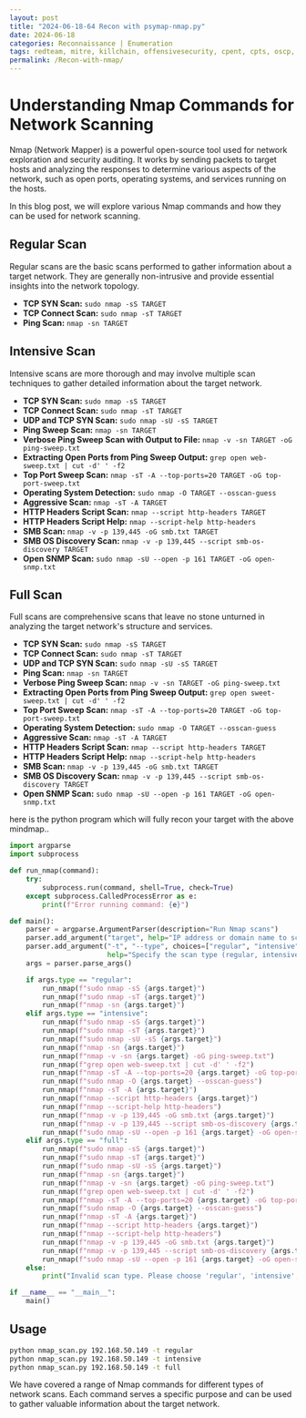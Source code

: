 ```yaml
---
layout: post
title: "2024-06-18-64 Recon with psymap-nmap.py"
date: 2024-06-18
categories: Reconnaissance | Enumeration
tags: redteam, mitre, killchain, offensivesecurity, cpent, cpts, oscp, exploit
permalink: /Recon-with-nmap/
---
```

# Understanding Nmap Commands for Network Scanning

Nmap (Network Mapper) is a powerful open-source tool used for network exploration and security auditing. It works by sending packets to target hosts and analyzing the responses to determine various aspects of the network, such as open ports, operating systems, and services running on the hosts.

In this blog post, we will explore various Nmap commands and how they can be used for network scanning.

## Regular Scan

Regular scans are the basic scans performed to gather information about a target network. They are generally non-intrusive and provide essential insights into the network topology.

- **TCP SYN Scan:** `sudo nmap -sS TARGET`
- **TCP Connect Scan:** `sudo nmap -sT TARGET`
- **Ping Scan:** `nmap -sn TARGET`

## Intensive Scan

Intensive scans are more thorough and may involve multiple scan techniques to gather detailed information about the target network.

- **TCP SYN Scan:** `sudo nmap -sS TARGET`
- **TCP Connect Scan:** `sudo nmap -sT TARGET`
- **UDP and TCP SYN Scan:** `sudo nmap -sU -sS TARGET`
- **Ping Sweep Scan:** `nmap -sn TARGET`
- **Verbose Ping Sweep Scan with Output to File:** `nmap -v -sn TARGET -oG ping-sweep.txt`
- **Extracting Open Ports from Ping Sweep Output:** `grep open web-sweep.txt | cut -d' ' -f2`
- **Top Port Sweep Scan:** `nmap -sT -A --top-ports=20 TARGET -oG top-port-sweep.txt`
- **Operating System Detection:** `sudo nmap -O TARGET --osscan-guess`
- **Aggressive Scan:** `nmap -sT -A TARGET`
- **HTTP Headers Script Scan:** `nmap --script http-headers TARGET`
- **HTTP Headers Script Help:** `nmap --script-help http-headers`
- **SMB Scan:** `nmap -v -p 139,445 -oG smb.txt TARGET`
- **SMB OS Discovery Scan:** `nmap -v -p 139,445 --script smb-os-discovery TARGET`
- **Open SNMP Scan:** `sudo nmap -sU --open -p 161 TARGET -oG open-snmp.txt`

## Full Scan

Full scans are comprehensive scans that leave no stone unturned in analyzing the target network's structure and services.

- **TCP SYN Scan:** `sudo nmap -sS TARGET`
- **TCP Connect Scan:** `sudo nmap -sT TARGET`
- **UDP and TCP SYN Scan:** `sudo nmap -sU -sS TARGET`
- **Ping Scan:** `nmap -sn TARGET`
- **Verbose Ping Sweep Scan:** `nmap -v -sn TARGET -oG ping-sweep.txt`
- **Extracting Open Ports from Ping Sweep Output:** `grep open sweet-sweep.txt | cut -d' ' -f2`
- **Top Port Sweep Scan:** `nmap -sT -A --top-ports=20 TARGET -oG top-port-sweep.txt`
- **Operating System Detection:** `sudo nmap -O TARGET --osscan-guess`
- **Aggressive Scan:** `nmap -sT -A TARGET`
- **HTTP Headers Script Scan:** `nmap --script http-headers TARGET`
- **HTTP Headers Script Help:** `nmap --script-help http-headers`
- **SMB Scan:** `nmap -v -p 139,445 -oG smb.txt TARGET`
- **SMB OS Discovery Scan:** `nmap -v -p 139,445 --script smb-os-discovery TARGET`
- **Open SNMP Scan:** `sudo nmap -sU --open -p 161 TARGET -oG open-snmp.txt`



here is the python program which will fully recon your target with the above mindmap..
```python
import argparse
import subprocess

def run_nmap(command):
    try:
        subprocess.run(command, shell=True, check=True)
    except subprocess.CalledProcessError as e:
        print(f"Error running command: {e}")

def main():
    parser = argparse.ArgumentParser(description="Run Nmap scans")
    parser.add_argument("target", help="IP address or domain name to scan")
    parser.add_argument("-t", "--type", choices=["regular", "intensive", "full"], default="regular",
                        help="Specify the scan type (regular, intensive, or full)")
    args = parser.parse_args()

    if args.type == "regular":
        run_nmap(f"sudo nmap -sS {args.target}")
        run_nmap(f"sudo nmap -sT {args.target}")
        run_nmap(f"nmap -sn {args.target}")
    elif args.type == "intensive":
        run_nmap(f"sudo nmap -sS {args.target}")
        run_nmap(f"sudo nmap -sT {args.target}")
        run_nmap(f"sudo nmap -sU -sS {args.target}")
        run_nmap(f"nmap -sn {args.target}")
        run_nmap(f"nmap -v -sn {args.target} -oG ping-sweep.txt")
        run_nmap(f"grep open web-sweep.txt | cut -d' ' -f2")
        run_nmap(f"nmap -sT -A --top-ports=20 {args.target} -oG top-port-sweep.txt")
        run_nmap(f"sudo nmap -O {args.target} --osscan-guess")
        run_nmap(f"nmap -sT -A {args.target}")
        run_nmap(f"nmap --script http-headers {args.target}")
        run_nmap(f"nmap --script-help http-headers")
        run_nmap(f"nmap -v -p 139,445 -oG smb.txt {args.target}")
        run_nmap(f"nmap -v -p 139,445 --script smb-os-discovery {args.target}")
        run_nmap(f"sudo nmap -sU --open -p 161 {args.target} -oG open-snmp.txt")
    elif args.type == "full":
        run_nmap(f"sudo nmap -sS {args.target}")
        run_nmap(f"sudo nmap -sT {args.target}")
        run_nmap(f"sudo nmap -sU -sS {args.target}")
        run_nmap(f"nmap -sn {args.target}")
        run_nmap(f"nmap -v -sn {args.target} -oG ping-sweep.txt")
        run_nmap(f"grep open web-sweep.txt | cut -d' ' -f2")
        run_nmap(f"nmap -sT -A --top-ports=20 {args.target} -oG top-port-sweep.txt")
        run_nmap(f"sudo nmap -O {args.target} --osscan-guess")
        run_nmap(f"nmap -sT -A {args.target}")
        run_nmap(f"nmap --script http-headers {args.target}")
        run_nmap(f"nmap --script-help http-headers")
        run_nmap(f"nmap -v -p 139,445 -oG smb.txt {args.target}")
        run_nmap(f"nmap -v -p 139,445 --script smb-os-discovery {args.target}")
        run_nmap(f"sudo nmap -sU --open -p 161 {args.target} -oG open-snmp.txt")
    else:
        print("Invalid scan type. Please choose 'regular', 'intensive', or 'full'.")

if __name__ == "__main__":
    main()


```
## Usage
```sh
python nmap_scan.py 192.168.50.149 -t regular
python nmap_scan.py 192.168.50.149 -t intensive
python nmap_scan.py 192.168.50.149 -t full
```


We have covered a range of Nmap commands for different types of network scans. Each command serves a specific purpose and can be used to gather valuable information about the target network.


